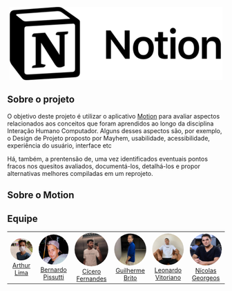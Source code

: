 <p align="center">
    <a href="https://www.usemotion.com/" target="_blank">
        <img src="./docs/_media/notion_logo2.png" height="170px" alt="Logo da aplicação Motion"/>
    </a>
</p>


## Sobre o projeto

O objetivo deste projeto é utilizar o aplicativo <a href="https://www.usemotion.com/">Motion</a> para avaliar aspectos relacionados aos conceitos que foram aprendidos ao longo da disciplina Interação Humano Computador. Alguns desses aspectos são, por exemplo, o Design de Projeto proposto por Mayhem, usabilidade, acessibilidade, experiência do usuário, interface etc

Há, também, a prentensão de, uma vez identificados eventuais pontos fracos nos quesitos avaliados, documentá-los, detalhá-los e propor alternativas melhores compiladas em um reprojeto.

## Sobre o Motion

## Equipe

<table>
    <tr style="text-align: center">
        <td>
            <a href="https://github.com/Arthurlima544">
                <img style="border-radius: 50%;" src="./docs/_media/arthur.jpg" width="100px;"/><br/>
                Arthur Lima
            </a>
        </td>
        <td>
            <a href="https://github.com/berssutti">
                <img style="border-radius: 50%;" src="./docs/_media/bernardo.jpg" width="100px;"/><br />         
                Bernardo Pissutti
            </a>
        </td>
        <td>
            <a href="https://github.com/ciceroff">
                <img style="border-radius: 50%;" src="./docs/_media/cicero.jpg" width="100px;"/><br />
                Cícero Fernandes
            </a>
        </td>
        <td>
            <a href="https://github.com/dev-brito">
                <img style="border-radius: 50%;" src="./docs/_media/guilherme.jpg" width="100px;"/><br />                 
                Guilherme Brito
            </a>
        </td>
        <td>
            <a href="https://github.com/leonardomilv3">
                <img style="border-radius: 50%;" src="./docs/_media/leonardo.jpg" width="100px;"/><br />         
                Leonardo Vitoriano
            </a>
        </td>
        <td>
            <a href="https://github.com/ngm1450">
                <img style="border-radius: 50%;" src="./docs/_media/nicolas.jpg" width="100px;"/><br />         
                Nícolas Georgeos
            </a>
        </td>
    </tr>
</table>
